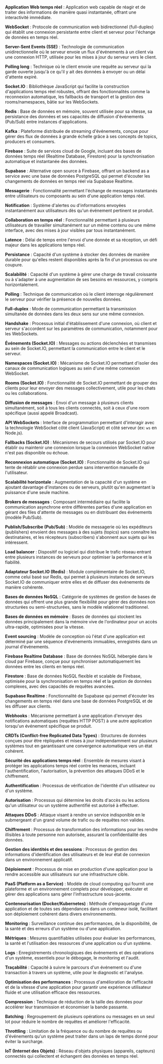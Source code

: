**Application Web temps réel** : Application web capable de réagir et de traiter des informations de manière quasi instantanée, offrant une interactivité immédiate.

**WebSocket** : Protocole de communication web bidirectionnel (full-duplex) qui établit une connexion persistante entre client et serveur pour l'échange de données en temps réel.

**Server-Sent Events (SSE)** : Technologie de communication unidirectionnelle où le serveur envoie un flux d'événements à un client via une connexion HTTP, utilisée pour les mises à jour du serveur vers le client.

**Polling long** : Technique où le client envoie une requête au serveur qui la garde ouverte jusqu'à ce qu'il y ait des données à envoyer ou un délai d'attente expiré.

**Socket.IO** : Bibliothèque JavaScript qui facilite la construction d'applications temps réel robustes, offrant des fonctionnalités comme la reconnexion automatique, les fallbacks de transport et la gestion des rooms/namespaces, bâtie sur les WebSockets.

**Redis** : Base de données en mémoire, souvent utilisée pour sa vitesse, sa persistance des données et ses capacités de diffusion d'événements (Pub/Sub) entre instances d'applications.

**Kafka** : Plateforme distribuée de streaming d'événements, conçue pour gérer des flux de données à grande échelle grâce à ses concepts de topics, producers et consumers.

**Firebase** : Suite de services cloud de Google, incluant des bases de données temps réel (Realtime Database, Firestore) pour la synchronisation automatique et instantanée des données.

**Supabase** : Alternative open source à Firebase, offrant un backend as a service avec une base de données PostgreSQL qui permet d'écouter les changements de données en temps réel via Supabase Realtime.

**Messagerie** : Fonctionnalité permettant l'échange de messages instantanés entre utilisateurs ou composants au sein d'une application temps réel.

**Notification** : Système d'alertes ou d'informations envoyées instantanément aux utilisateurs dès qu'un événement pertinent se produit.

**Collaboration en temps réel** : Fonctionnalité permettant à plusieurs utilisateurs de travailler simultanément sur un même contenu ou une même interface, avec des mises à jour visibles par tous instantanément.

**Latence** : Délai de temps entre l'envoi d'une donnée et sa réception, un défi majeur dans les applications temps réel.

**Persistance** : Capacité d'un système à stocker des données de manière durable pour qu'elles restent disponibles après la fin d'un processus ou une coupure.

**Scalabilité** : Capacité d'un système à gérer une charge de travail croissante ou à s'adapter à une augmentation de ses besoins en ressources, y compris horizontalement.

**Polling** : Technique de communication où le client interroge régulièrement le serveur pour vérifier la présence de nouvelles données.

**Full-duplex** : Mode de communication permettant la transmission simultanée de données dans les deux sens sur une même connexion.

**Handshake** : Processus initial d'établissement d'une connexion, où client et serveur s'accordent sur les paramètres de communication, notamment pour les WebSockets.

**Événements (Socket.IO)** : Messages ou actions déclenchées et transmises au sein de Socket.IO, permettant la communication entre le client et le serveur.

**Namespaces (Socket.IO)** : Mécanisme de Socket.IO permettant d'isoler des canaux de communication logiques au sein d'une même connexion WebSocket.

**Rooms (Socket.IO)** : Fonctionnalité de Socket.IO permettant de grouper des clients pour leur envoyer des messages collectivement, utile pour les chats ou les collaborations.

**Diffusion de messages** : Envoi d'un message à plusieurs clients simultanément, soit à tous les clients connectés, soit à ceux d'une room spécifique (aussi appelé Broadcast).

**API WebSockets** : Interface de programmation permettant d'interagir avec la technologie WebSocket côté client (JavaScript) et côté serveur (ex: `ws` en Node.js).

**Fallbacks (Socket.IO)** : Mécanismes de secours utilisés par Socket.IO pour établir ou maintenir une connexion lorsque la connexion WebSocket native n'est pas disponible ou échoue.

**Reconnexion automatique (Socket.IO)** : Fonctionnalité de Socket.IO qui tente de rétablir une connexion perdue sans intervention manuelle de l'utilisateur.

**Scalabilité horizontale** : Augmentation de la capacité d'un système en ajoutant davantage d'instances ou de serveurs, plutôt qu'en augmentant la puissance d'une seule machine.

**Brokers de messages** : Composant intermédiaire qui facilite la communication asynchrone entre différentes parties d'une application en gérant des files d'attente de messages ou en distribuant des événements (modèle Pub/Sub).

**Publish/Subscribe (Pub/Sub)** : Modèle de messagerie où les expéditeurs (publishers) envoient des messages à des sujets (topics) sans connaître les destinataires, et les récepteurs (subscribers) s'abonnent aux sujets qui les intéressent.

**Load balancer** : Dispositif ou logiciel qui distribue le trafic réseau entrant entre plusieurs instances de serveurs pour optimiser la performance et la fiabilité.

**Adaptateur Socket.IO (Redis)** : Module complémentaire de Socket.IO, comme celui basé sur Redis, qui permet à plusieurs instances de serveurs Socket.IO de communiquer entre elles et de diffuser des événements de manière cohérente.

**Bases de données NoSQL** : Catégorie de systèmes de gestion de bases de données qui offrent une plus grande flexibilité pour gérer des données non structurées ou semi-structurées, sans le modèle relationnel traditionnel.

**Bases de données en mémoire** : Bases de données qui stockent les données principalement dans la mémoire vive de l'ordinateur pour un accès ultra-rapide, optimisées pour la vitesse.

**Event sourcing** : Modèle de conception où l'état d'une application est déterminé par une séquence d'événements immuables, enregistrés dans un journal d'événements.

**Firebase Realtime Database** : Base de données NoSQL hébergée dans le cloud par Firebase, conçue pour synchroniser automatiquement les données entre les clients en temps réel.

**Firestore** : Base de données NoSQL flexible et scalable de Firebase, optimisée pour la synchronisation en temps réel et la gestion de données complexes, avec des capacités de requêtes avancées.

**Supabase Realtime** : Fonctionnalité de Supabase qui permet d'écouter les changements en temps réel dans une base de données PostgreSQL et de les diffuser aux clients.

**Webhooks** : Mécanisme permettant à une application d'envoyer des notifications automatiques (requêtes HTTP POST) à une autre application lorsqu'un événement spécifique se produit.

**CRDTs (Conflict-free Replicated Data Types)** : Structures de données conçues pour être répliquées et mises à jour indépendamment sur plusieurs systèmes tout en garantissant une convergence automatique vers un état cohérent.

**Sécurité des applications temps réel** : Ensemble de mesures visant à protéger les applications temps réel contre les menaces, incluant l'authentification, l'autorisation, la prévention des attaques DDoS et le chiffrement.

**Authentification** : Processus de vérification de l'identité d'un utilisateur ou d'un système.

**Autorisation** : Processus qui détermine les droits d'accès ou les actions qu'un utilisateur ou un système authentifié est autorisé à effectuer.

**Attaques DDoS** : Attaque visant à rendre un service indisponible en le submergeant d'un grand volume de trafic ou de requêtes non valides.

**Chiffrement** : Processus de transformation des informations pour les rendre illisibles à toute personne non autorisée, assurant la confidentialité des données.

**Gestion des identités et des sessions** : Processus de gestion des informations d'identification des utilisateurs et de leur état de connexion dans un environnement applicatif.

**Déploiement** : Processus de mise en production d'une application pour la rendre accessible aux utilisateurs sur une infrastructure cible.

**PaaS (Platform as a Service)** : Modèle de cloud computing qui fournit une plateforme et un environnement complets pour développer, exécuter et gérer des applications sans gérer l'infrastructure sous-jacente.

**Conteneurisation (Docker/Kubernetes)** : Méthode d'empaquetage d'une application et de toutes ses dépendances dans un conteneur isolé, facilitant son déploiement cohérent dans divers environnements.

**Monitoring** : Surveillance continue des performances, de la disponibilité, de la santé et des erreurs d'un système ou d'une application.

**Métriques** : Mesures quantifiables utilisées pour évaluer les performances, la santé et l'utilisation des ressources d'une application ou d'un système.

**Logs** : Enregistrements chronologiques des événements et des opérations d'un système, essentiels pour le débogage, le monitoring et l'audit.

**Traçabilité** : Capacité à suivre le parcours d'un événement ou d'une transaction à travers un système, utile pour le diagnostic et l'analyse.

**Optimisation des performances** : Processus d'amélioration de l'efficacité et de la vitesse d'une application pour garantir une expérience utilisateur fluide et une utilisation efficace des ressources.

**Compression** : Technique de réduction de la taille des données pour accélérer leur transmission et économiser la bande passante.

**Batching** : Regroupement de plusieurs opérations ou messages en un seul lot pour réduire le nombre de requêtes et améliorer l'efficacité.

**Throttling** : Limitation de la fréquence ou du nombre de requêtes ou d'événements qu'un système peut traiter dans un laps de temps donné pour éviter la surcharge.

**IoT (Internet des Objets)** : Réseau d'objets physiques (appareils, capteurs) connectés qui collectent et échangent des données en temps réel.

